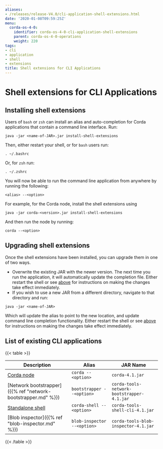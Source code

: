 ```yaml
---
aliases:
- /releases/release-V4.0/cli-application-shell-extensions.html
date: '2020-01-08T09:59:25Z'
menu:
  corda-os-4-0:
    identifier: corda-os-4-0-cli-application-shell-extensions
    parent: corda-os-4-0-operations
    weight: 220
tags:
- cli
- application
- shell
- extensions
title: Shell extensions for CLI Applications
---
```



# Shell extensions for CLI Applications



## Installing shell extensions

Users of `bash` or `zsh` can install an alias and auto-completion for Corda applications that contain a command line interface. Run:

```shell
java -jar <name-of-JAR>.jar install-shell-extensions
```

Then, either restart your shell, or for `bash` users run:

```shell
. ~/.bashrc
```

Or, for `zsh` run:

```shell
. ~/.zshrc
```

You will now be able to run the command line application from anywhere by running the following:

```shell
<alias> --<option>
```

For example, for the Corda node, install the shell extensions using

```shell
java -jar corda-<version>.jar install-shell-extensions
```

And then run the node by running:

```shell
corda --<option>
```


## Upgrading shell extensions

Once the shell extensions have been installed, you can upgrade them in one of two ways.


* Overwrite the existing JAR with the newer version. The next time you run the application, it will automatically update
the completion file. Either restart the shell or see [above](#installing-shell-extensions) for instructions
on making the changes take effect immediately.
* If you wish to use a new JAR from a different directory, navigate to that directory and run:

```shell
java -jar <name-of-JAR>
```

Which will update the alias to point to the new location, and update command line completion functionality. Either
restart the shell or see [above](#installing-shell-extensions) for instructions on making the changes take effect immediately.


## List of existing CLI applications


{{< table >}}

|Description|Alias|JAR Name|
|---------------------------------------------------------|------------------------------|----------------------------------------------------------|
|[Corda node](running-a-node.html#starting-an-individual-corda-node)|`corda --<option>`|`corda-4.1.jar`|
|[Network bootstrapper]({{% ref "network-bootstrapper.md" %}})|`bootstrapper --<option>`|`corda-tools-network-bootstrapper-4.1.jar`|
|[Standalone shell](shell.html#standalone-shell)|`corda-shell --<option>`|`corda-tools-shell-cli-4.1.jar`|
|[Blob inspector]({{% ref "blob-inspector.md" %}})|`blob-inspector --<option>`|`corda-tools-blob-inspector-4.1.jar`|

{{< /table >}}
